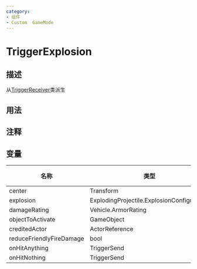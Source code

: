 ```yaml
---
category: 
- 组件
- Custom  GameMode
---
```

# TriggerExplosion
## 描述
从[TriggerReceiver](./TriggerReceiver.md)类派生
## 用法

## 注释

## 变量
| 名称 | 类型 | 描述 |
| ----------- | ----------- | ----------- |
| center | Transform |  |  
| explosion | ExplodingProjectile.ExplosionConfiguration |  |  
| damageRating | Vehicle.ArmorRating |  |  
| objectToActivate | GameObject |  |  
| creditedActor | ActorReference |  |  
| reduceFriendlyFireDamage  | bool |  |  
| onHitAnything | TriggerSend |  |  
| onHitNothing | TriggerSend |  |  

